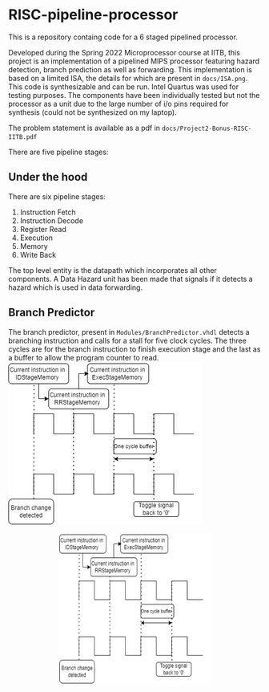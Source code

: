 # RISC-pipeline-processor
This is a repository containg code for a 6 staged pipelined processor.

Developed during the Spring 2022 Microprocessor course at IITB, this project is an implementation of a pipelined MIPS processor featuring hazard detection, branch prediction as well as forwarding. This implementation is based on a limited ISA, the details for which are present in `docs/ISA.png`. This code is synthesizable and can be run. Intel Quartus was used for testing purposes. The components have been individually tested but not the processor as a unit due to the large number of i/o pins required for synthesis (could not be synthesized on my laptop).

The problem statement is available as a pdf in `docs/Project2-Bonus-RISC-IITB.pdf`



There are five pipeline stages: 

## Under the hood

There are six pipeline stages:

1. Instruction Fetch
2. Instruction Decode
3. Register Read
4. Execution
5. Memory
6. Write Back

The top level entity is the datapath which incorporates all other components. 
A Data Hazard unit has been made that signals if it detects a hazard which is used in data forwarding. 
 
 ## Branch Predictor
The branch predictor, present in `Modules/BranchPredictor.vhdl`  detects a branching instruction and calls for a stall for five clock cycles. The three cycles are for the branch instruction to finish execution stage and the last as a buffer to allow the program counter to read.
![alt text](https://github.com/borlaugg/RISC-processor-with-pipelining/blob/main/docs/BP.png)
<p align="center">
  <img 
    width="300"
    height="300"
    src="https://github.com/borlaugg/RISC-processor-with-pipelining/blob/main/docs/BP.png"
  >
</p>
